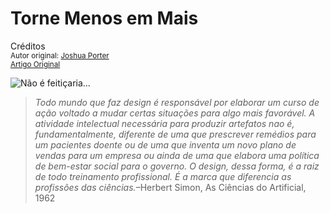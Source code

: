 Torne Menos em Mais
============================
Créditos<br/>
<small>Autor original: [Joshua Porter](http://52weeksofux.com/)<br/>[Artigo Original](http://52weeksofux.com/post/433129567/changing-existing-situations)</small>

![Não é feitiçaria...](http://media.tumblr.com/tumblr_kyxm0pN7Iq1qz7ace.jpg "Não é feitiçaria...")

> *Todo mundo que faz design é responsável por elaborar um curso de ação voltado a mudar certas situações para algo mais favorável. A atividade intelectual necessária para produzir artefatos nao é, fundamentalmente, diferente de uma que prescrever remédios para um pacientes doente ou de uma que inventa um novo plano de vendas para um empresa ou ainda de uma que elabora uma política de bem-estar social para o governo. O design, dessa forma, é a raiz de todo treinamento profissional. É a marca que diferencia as profissões das ciências.*&ndash;Herbert Simon, As Ciências do Artificial, 1962
